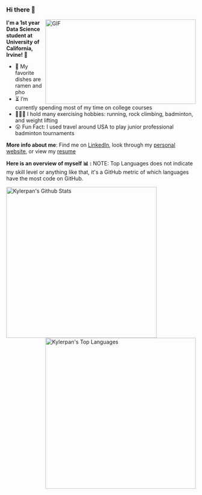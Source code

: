 ### Hi there 👋

  <img align="right" alt="GIF" src="https://c.tenor.com/aYftpu3atRYAAAAd/studying-from-up-on-the-poppy-hill.gif" width="400" height="224"/> 
  
**I'm a 1st year Data Science student at University of California, Irvine! 🙂**
- 🍜  My favorite dishes are ramen and pho
- ⏳  I’m currently spending most of my time on college courses
- 🏃🏻‍♂️  I hold many exercising hobbies: running, rock climbing, badminton, and weight lifting
- 😮  Fun Fact: I used travel around USA to play junior professional badminton tournaments


**More info about me**: Find me on [LinkedIn](https://www.linkedin.com/in/kylerpan/), look through my [personal website](https://kylepan.netlify.app/), or view my [resume](https://kylepan.netlify.app/assets/resume.pdf)

**Here is an overview of myself 📊 :**
NOTE: Top Languages does not indicate my skill level or anything like that, it's a GitHub metric of which languages have the most code on GitHub.

<a href="#">
  <img align="left" alt="Kylerpan's Github Stats" src="https://github-readme-stats-beige-pi.vercel.app/api?username=kylerpan&show_icons=true&hide_border=true&count_private=true" width="400"/>
  <img align="right" alt="Kylerpan's Top Languages" src="https://github-readme-stats-beige-pi.vercel.app/api/top-langs/?username=kylerpan&layout=compact" width="400"/>
</a>
